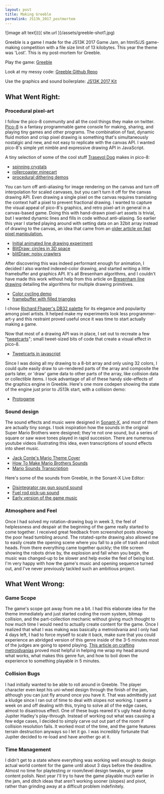 ```yaml
---
layout: post
title: Making Greeble
permalink: JS13k_2017_postmortem
---
```

![image alt text]({{ site.url }}/assets/greeble-shot1.jpg)

Greeble is a game I made for the JS13K 2017 Game Jam, an html5/JS game-making competition with a file size limit of 13 kilobytes. This year the theme was 'Lost'. This is my post-mortem for Greeble.

Play the game: [Greeble](http://js13kgames.com/entries/greeble)

Look at my messy code: [Greeble Github Repo](https://github.com/rybar/js13k2017)

Use the graphics and sound boilerplate: [JS13K 2017 Kit](https://github.com/Rybar/js13k2017kit)

## What Went Right:

### Procedural pixel-art
  I follow the pico-8 community and all the cool things they make on twitter. [Pico-8](https://www.lexaloffle.com/pico-8.php) is a fantasy programmable game console for making, sharing, and playing tiny games and other programs. The combination of fast, dynamic fluid motion and crisp pixel drawing is something that's simultaneously nostalgic and new, and not easy to replicate with the canvas API. I wanted pico-8's simple yet nimble and expressive drawing API in JavaScript.

  A tiny selection of some of the cool stuff [Trasevol Dog](https://twitter.com/TRASEVOL_DOG) makes in pico-8:  
  * [spinning crystals](https://twitter.com/TRASEVOL_DOG/status/850510798074122241)
  * [rollercoaster minecart](https://twitter.com/TRASEVOL_DOG/status/893278061314977802)
  * [procedural dithering demos](https://twitter.com/TRASEVOL_DOG/status/829145759480107010)

  You can turn off anti-aliasing for image rendering on the canvas and turn off interpolation for scaled canvases, but you can't turn it off for the canvas drawing API. Even drawing a single pixel on the canvas requires translating the context half a pixel to prevent fractional drawing. I wanted to capture the visual appeal of pico-8's graphics, and retro pixel-art in general in a canvas-based game. Doing this with hand-drawn pixel-art assets is trivial, but I wanted dynamic lines and fills in code without anti-aliasing. So earlier this year I started playing around with setting data on an 32bit array instead of drawing to the canvas, an idea that came from an [older article on fast pixel manipulation. ](https://hacks.mozilla.org/2011/12/faster-canvas-pixel-manipulation-with-typed-arrays/)  

  * [Initial animated line drawing experiment](https://codepen.io/Rybar/full/PWZOGP/)
  * [BlitDraw: circles in 3D space](https://codepen.io/Rybar/full/qRNeOg/)
  * [blitDraw: noisy crawlers](https://codepen.io/Rybar/full/OWwGjE/)

  After discovering this was indeed performant enough for animation, I decided I also wanted indexed-color drawing, and started writing a little framebuffer and graphics API. It's all Bresenham algorithms, and I couldn't have made this work without help from this article on [Bresenham line drawing](http://members.chello.at/~easyfilter/bresenham.html) detailing the algorithms for multiple drawing primitives.

  * [Color cycling demo](https://codepen.io/Rybar/full/oZNwpJ/)
  * [framebuffer with filled triangles](https://codepen.io/Rybar/pen/wdbggz)

  I chose [Richard Fhager's DB32 palette](http://pixeljoint.com/forum/forum_posts.asp?TID=16247) for its elegance and popularity among pixel artists. It helped make my experiments look less programmer-art-y and this restraint proved useful once it was time to start actually making a game.

  Now that most of a drawing API was in place, I set out to recreate a few "[tweetcarts](https://twitter.com/search?q=%23tweetcart&src=typd)"; small tweet-sized bits of code that create a visual effect in pico-8.  
  * [Tweetcarts in javascript](https://codepen.io/Rybar/full/YQEXbd/)

  Since I was doing all my drawing to a 8-bit array and only using 32 colors, I could quite easily draw to un-rendered parts of the array and composite the parts later, or 'draw' game data to other parts of the array, like collision data or collectible items. I took advantage of all of these handy side-effects of the graphics engine in Greeble. Here's one more codepen showing the state of the engine just prior to JS13k start, with a collision demo:

  * [Protogame](https://codepen.io/Rybar/full/dRexwa/)  

### Sound design
  The sound effects and music were designed in [Sonant-X](https://github.com/nicolas-van/sonant-x-live), and most of them are actually tiny songs. I took inspiration how the sounds in the original Super Mario Brothers were designed; they're not one sound, but a series of square or saw wave tones played in rapid succesion. There are numerous youtube videos illustrating this idea, even transcriptions of sound effects into sheet music.

  * [Jack Conte's Mario Theme Cover](https://www.youtube.com/watch?v=JWiqUgJ0qsM)
  * [How To Make Mario Brothers Sounds](https://youtu.be/egd7vhTuC8Q)
  * [Mario Sounds Transcription](https://www.youtube.com/watch?v=mnSjJUC7z38)

  Here's some of the sounds from Greeble, in the Sonant-X Live Editor:

  * [Disintegrator ray gun sound sound](https://nicolas-van.github.io/sonant-x-live/#N4IgTg9g7gMgpgOxALgKyoIwGYA0JEAmACgIYAuZcYSyuIAzhAgOYAi5JKA2qBPQMYYA%2BhH5kUAdjx9BQgnHHIADNIHD5ZAK4I4KFSBnCAHogBue1bNMQANigwBODJeFQSpuADMIYALb3LACYRMUkguQULAwFgjW1dZXCTBHNE6P5g6ztkDEDUcLcPbz8AkAQIAEt6OCFPEnkwKLMhcjISfgBrFEClfWb6TXo2ipoe3rxmsDgbOBJq7oAWDAAOCZShXznKRuQJOk8jWoqbbe68A9qpgEcUADZbnvPDqcYEEgR%2BBOx9C%2FkbEgAnkIyBVfAlbk8Iv8gSRfIoFqsQBcAA7vS5wG7IBaQ1EIFpwqI2bwiNTozH6IkQWqHTzXQnE2kY%2BlU2GKCnEwpeHz%2BNLI7jOQIAXTw%2FG4oBoXGwUhUGAWKhlC2xCulOClOAV8tVivVWpVao1OtlSt1hqwerlhu1yvVgoAvjhxfyzZbNUbLRCZc6DQrjbKPaqvVrXVatf79UHLb6Fh67XaHelhKJFFIExE2S40%2FEooYhMlUvoc1luugM5zijznOlgkmwlW09mYpmdCgHEkzA2MkIizlUNi62XuaVylUanUGk11q12l0cg4U%2F1BsMaBgJBIIfh1lMZnMvnK6M1NkMqCgFvkkTTjqc0hdGZiMBglHlIS8mO9PsWz79poDgaCEoFIT%2BH9WTuT9DlxMkUH2cC0RArEU0pElZFvZlqUgtJEJQjDiTg9kqQHEpeX5HAhRFMUyn5J9XUCXBqPyTUGJ1GUaMNKjWNo1j6KY7jGKUONHWQSUsEY3JVldYSeMk5ixIDETAhkz1eKkpjY3tXhSRrXYMw0Dt1AULM0hzPNdK7Wx7AcADUwInlLJkatQi0usdMMxs4mbFzO2MjzMjM2dbMbayh0qapanqY80maKdOhQZZEQXIYSBGO4sCwOLN2mWZ5ixbUN1MDYtnCxxLJvS9wuKmk6XgwJyqEF83g%2Bf8S3PKEfxBMET0A78YQJZAn2aiCsJ%2BGC8VwvBEJzQaxoZCqmRyKaqSwhCcJ6ud5qEQKiMEgVhRAUVBIEyVUAAjBMFVI7lJlU7XXO4NWyUkSFjus6AOu%2F1Lru%2FiKK21BVhO7FZSe26zucE6XrO%2F6ruerVAYuy1W1B4Hobhk15VUnbXmYeBlywW0gAAA%3D%3D)
  * [Fuel rod pick-up sound](https://nicolas-van.github.io/sonant-x-live/#N4IgTg9g7gMgpgOxALgKyoIwGYA0JEAmACgIYAuZcYSyATBngM4QIDmAIuSSgNqgSMAxhgD6EQWRQB2PAOEiCcScgAMsoaMVkArgjgo1IOaIAeiAG4H188xAA2KDAE4GRjSKglzcAGYQwALaO1rRiEtIhCkpWboKhWrr6qpFmCJbJsaG2DsgYtKiRnt5%2BgcEgCBAAloxwIj4kimAxFiLkZCSCANYotCqGLYzajO2VNL19eC1gcHZwJDU9ACwYAByTaSIB85RNyFK4ID4mdZV2Oz14R3XTAI4oAGz3vZfH08wIJAiCSdiGV4p2EgATxEZEqASS9xeUUBIJIAWUizWh2OAAdPtc4HdkItoeiEK0ETE7H4xO4fLdiaSrhSsVSIJjsYYSQz4cpmaSir5%2FEEMqjeAxaDhBcKcEKRRKxaLxVLJbQALp4QS8UA0HjYGRqDCLNRaxa4vWa4VYI3a3XC%2FU4Q1W42mnU27UGi2mk0O%2B16p3azXygC%2BOFVAtdevNjrdUK1QYtIctevDtrd0c9izjGoTbqT4d9vv9sVE4mUMlzUXZ1k0SkSMWMIlS6UMVeyPXQpY8Xm5pVykXzEUyxcrQni5b0KCcKQsfbiIgbuVQuJ7XJKvNcFWqtXqjWaGzaHW6uSchYGQxGNAwUikUPwG2ms3mPx1BxaW2GVBQiwKKJOZ2fGRplNyGBU%2BTQm8LCfN8jZvv8MzAqC4JJEK74AtBbIPBBaIYrS2IHFc%2BKEoihYsmS8gYfSdTHMRGQEeRHKskSFGcq2C4xPyyDqrKbEyhx0pcXK0qKiAyosQGLF5AUIa0LgYmiTa5oycK4kOoBYkSQpUmyWpVrZkJ6pYLJeRrCGOnSUZum0PpxomWZEbqdZGk%2BppRZdnszZaOOZY6EOGRVjWrmTvYjhOPBVbzjyFw9o5hZyAOJY9gkHl1v21Zjp5CVTs4gUJcF7ZLlUNR1A0X79JuFDbigKzIgewwkKMDxYFg5WXjMcwLDiloXuYmzbF%2BaXQj4pznHQPW%2FosUi0PBVzAR8XxwU2CFQSCYIQi%2B0KIXCtGAe%2BOFUXiGLIXRDJVltICUWRv6uJRv74aSu17ngBGZbyhjMaxQohmKfECXw5QCqg4qYMKP3GYDNnA26I5agDIaoHG4Ng7ZOZqhgqBrIjuLarDIMY0DWMY1mdlMCwrDwDQKyoD6QAAAA%3D%3D)
  * [Early version of the game music](https://nicolas-van.github.io/sonant-x-live/#N4IgTg9g7gMgpgOxALgKyoIwGYA0JEAmACgIYAuZcYSyuIAzhAgOYAi5JKA2qBPQMYYA%2BhH5kUAdjx9BQgnHHIADNIHD5ZAK4I4KFSBnCAHogBue1bNMQANigwBODJeFQSpuADMIYALb3LACYRMUkguQULAwFgjW1dZXCTBHNE6P5g6ztkDEDUcLcPbz8AkAQIAEt6OCFPEnkwKLMhcjISfgBrFEClfWb6TXo2ipoe3rxmsDgbOBJq7oAWDAAOCZShXznKRuQJOk8jWoqbbe68A9qpgEcUADZbnvPDqcYEEgR%2BBOx9C%2FkbEgAnkIyBVfAlbk8Iv8gSRfIoFqsQBcAA7vS5wG7IBaQ1EIFpwqI2bwiNTozH6IkQWqHTzXQnE2kY%2BlU2GKCnEwpeHz%2BNLI7jOQIAXTw%2FG4oBoXGwUhUGAWKhlC2xCulOClOAV8tVivVWpVao1OtlSt1hqwerlhu1yvVgoAvjhxfyzZbNUbLRCZc6DQrjbKPaqvVrXVatf79UHLb6Fh67XaHelhKJFFIExE2S40%2FEooYhMlUvoc1luugM5zijznOlgkmwlW09mYpmdCgHEkzA2MkIizlUNi62XuaVylUanUGk11q12l0cg4U%2F1BsMaBgJBIIfh1lMZnMvnK6M1NkMqCgFvkkTTjqc0hdGZiMBglHlIS8mO9PsWz79poDgaCEoFIT%2BH9WTuT9DlxMkUH2cC0RArEU0pElZFvZlqUgtJEJQjDiTg9kqQHEpeX5HAhRFMUyn5J9XUCXBqPyTUGJ1GUaMNKjWNo1j6KY7jGKUONHWQSUsEY3JVldYSeMk5ixIDETAhkz1eKkpjY3tXhSRrXYMw0Dt1AULM0hzPNdK7Wx7AcADUwInlLJkatQi0usdMMxs4mbFzO2MjzMjM2dbMbayh0qapanqY80maKdOhQZZEQXIYSBGO4sCwOLN2mWZ5ixbUN1MDYtnCxxLJvS9wuKmk6XgwJyqEF83g%2Bf8S3PKEfxBMET0A78YQJZAn2aiCsJ%2BGC8VwvBEJzQaxoZCqmRyKaqSwhCcJ6ud5qEQKiMEgVhRAUVBIEyVUAAjBMFVI7lJlU7XXO4NWyUkSFjus6AOu%2F1Lru%2FiKK21BVhO7FZSe26zucE6XrO%2F6ruerVAYuy1W1B4Hobhk15VUnbXmYeBlywW0gAAA%3D%3D)

### Atmosphere and Feel

  Once I had solved my rotation-drawing bug in week 3, the feel of helplessness and despair at the beginning of the game really started to come together. I received great feedback from screenshot posts showing the poor head tumbling around. The rotated-sprite drawing also allowed me to easily create the opening scene where you fall to a pile of trash and robot heads. From there everything came together quickly; the title screen showing the robots drive by, the explosion and fall when you begin, the music was changed-up to be slower and help evoke the feel of being lost. I'm very happy with how the game's music and opening sequence turned out, and I've never previously tackled such an ambitious project.

## What Went Wrong:


### Game Scope
 The game's scope got away from me a bit. I had this elaborate idea for the theme immediately and just started coding the room system, bitmap collision, and the part-collection mechanic without giving much thought to how much time I would need to actually create content for the game. Once I realized that what I was making was basically a metroidvania and I only had 4 days left, I had to force myself to scale it back, make sure that you could experience an abridged version of this genre inside of the 3-5 minutes most of the judges are going to spend playing. [This article on crafting metroidvanias](https://subtractivedesign.blogspot.com/2013/01/guide-to-making-metroidvania-style.html) proved most helpful in helping me wrap my head around what works, what makes this genre fun, and how to boil down the experience to something playable in 5 minutes.

### Collision Bugs
  I had initially wanted to be able to roll around in Greeble. The player character even kept his uni-wheel design through the finish of the jam, although you can just fly around once you have it. That was admittedly just a kludge since I ran out of time to deal with slopes not working. I spent a week on and off dealing with this, trying to solve all of the edge cases, almost to disastrous effect. One of these bugs reared it's ugly head during Jupiter Hadley's play-through. Instead of working out what was causing a few edge cases, I decided to simply carve out out part of the room if collision resolution fails. It worked most of the time, and the game features terrain destruction anyways so I let it go. I was incredibly fortunate that Jupiter decided to re-load and have another go at it.

### Time Management   

  I didn't get to a state where everything was working well enough to design actual world content for the game until about 3 days before the deadline. Almost no time for playtesting or room/level design tweaks, or game content polish.  Next year I'll try to have the game playable much earlier in the jam, and ditch ideas that aren't working sooner (slopes) and pivot, rather than grinding away at a difficult problem indefinitely.
